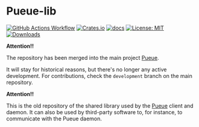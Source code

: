 # Pueue-lib

[![GitHub Actions Workflow](https://github.com/nukesor/pueue-lib/workflows/Test%20build/badge.svg)](https://github.com/Nukesor/pueue-lib/actions)
[![Crates.io](https://img.shields.io/crates/v/pueue-lib)](https://crates.io/crates/pueue-lib)
[![docs](https://docs.rs/pueue-lib/badge.svg)](https://docs.rs/pueue-lib/)
[![License: MIT](https://img.shields.io/badge/License-MIT-yellow.svg)](https://opensource.org/licenses/MIT)
[![Downloads](https://img.shields.io/github/downloads/nukesor/pueue-lib/total.svg)](https://github.com/nukesor/pueue-lib/releases)

**Attention!!**

The repository has been merged into the main project [Pueue](https://github.com/nukesor/pueue/).

It will stay for historical reasons, but there's no longer any active development.
For contributions, check the `development` branch on the main repository.

**Attention!!**

This is the old repository of the shared library used by the [Pueue](https://github.com/nukesor/pueue/) client and daemon.
It can also be used by third-party software to, for instance, to communicate with the Pueue daemon.
